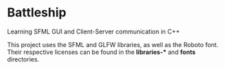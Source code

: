 # Battleship
Learning SFML GUI and Client-Server communication in C++

This project uses the SFML and GLFW libraries, as well as the Roboto font. Their respective licenses can be found in the **libraries-\*** and **fonts** directories.
